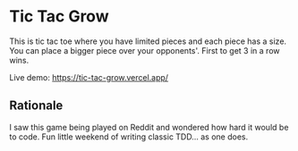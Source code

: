# Tic Tac Grow

This is tic tac toe where you have limited pieces and each piece has a size. You can place a bigger piece over your opponents'. First to get 3 in a row wins.

Live demo: https://tic-tac-grow.vercel.app/

## Rationale

I saw this game being played on Reddit and wondered how hard it would be to code. Fun little weekend of writing classic TDD... as one does. 
